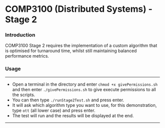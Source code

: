 # COMP3100 (Distributed Systems) - Stage 2
### Introduction

COMP3100 Stage 2 requires the implementation of a custom algorithm that is optimised for turnaround time, whilst still maintaining balanced performance metrics.

### Usage
---

- Open a terminal in the directory and enter ```chmod +x givePermissions.sh``` and then enter ```./givePermissions.sh``` to give execute permissions to all the scripts.
- You can then type ```./runStage2Test.sh``` and press enter.
- It will ask which algorithm type you want to use, for this demonstration, type ```ott``` (all lower case) and press enter.
- The test will run and the results will be displayed at the end.
---
